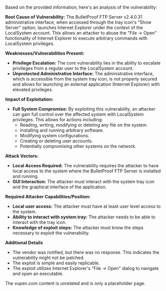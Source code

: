 Based on the provided information, here's an analysis of the vulnerability:

**Root Cause of Vulnerability:**
The BulletProof FTP Server v2.4.0.31 administrative interface, when accessed through the tray icon's "Show Server" option, launches Internet Explorer under the context of the LocalSystem account. This allows an attacker to abuse the "File -> Open" functionality of Internet Explorer to execute arbitrary commands with LocalSystem privileges.

**Weaknesses/Vulnerabilities Present:**
- **Privilege Escalation:** The core vulnerability lies in the ability to escalate privileges from a regular user to the LocalSystem account.
- **Unprotected Administrative Interface:** The administrative interface, which is accessible from the system tray icon, is not properly secured and allows for launching an external application (Internet Explorer) with elevated privileges.

**Impact of Exploitation:**
- **Full System Compromise:** By exploiting this vulnerability, an attacker can gain full control over the affected system with LocalSystem privileges. This allows for actions including:
   - Reading, writing, modifying or deleting any file on the system.
   - Installing and running arbitrary software.
   - Modifying system configurations.
   - Creating or deleting user accounts.
   - Potentially compromising other systems on the network.

**Attack Vectors:**
- **Local Access Required:** The vulnerability requires the attacker to have local access to the system where the BulletProof FTP Server is installed and running.
- **GUI Interaction:** The attacker must interact with the system tray icon and the graphical interface of the application.

**Required Attacker Capabilities/Position:**
- **Local user access:** The attacker must have at least user level access to the system.
- **Ability to interact with system tray:** The attacker needs to be able to interact with the tray icon.
- **Knowledge of exploit steps:** The attacker must know the steps necessary to exploit the vulnerability.

**Additional Details**
- The vendor was notified, but there was no response. This indicates the vulnerability might not be patched.
- The exploit is simple and easily replicable.
- The exploit utilizes Internet Explorer's "File -> Open" dialog to navigate and open an executable.

The vupen.com content is unrelated and is only a placeholder page.